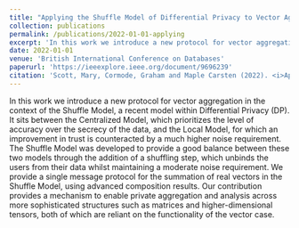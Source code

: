 ```yaml
---
title: "Applying the Shuffle Model of Differential Privacy to Vector Aggregation"
collection: publications
permalink: /publications/2022-01-01-applying
excerpt: 'In this work we introduce a new protocol for vector aggregation in the context of the Shuffle Model, a recent model within Differential Privacy.'
date: 2022-01-01
venue: 'British International Conference on Databases'
paperurl: 'https://ieeexplore.ieee.org/document/9696239'
citation: 'Scott, Mary, Cormode, Graham and Maple Carsten (2022). <i>Applying the Shuffle Model of Differential Privacy to Vector Aggregation<\i>. In: BICOD21: British International Conference on Databases, London, UK, 28 Mar 2022. Published in: CEUR Workshop Proceedings pp. 1-10. ISSN 1613-0073.'
---
```


In this work we introduce a new protocol for vector aggregation in the context of the Shuffle Model, a recent model within Differential Privacy (DP). It sits between the Centralized Model, which prioritizes the level of accuracy over the secrecy of the data, and the Local Model, for which an improvement in trust is counteracted by a much higher noise requirement. The Shuffle Model was developed to provide a good balance between these two models through the addition of a shuffling step, which unbinds the users from their data whilst maintaining a moderate noise requirement. We provide a single message protocol for the summation of real vectors in the Shuffle Model, using advanced composition results. Our contribution provides a mechanism to enable private aggregation and analysis across more sophisticated structures such as matrices and higher-dimensional tensors, both of which are reliant on the functionality of the vector case.

